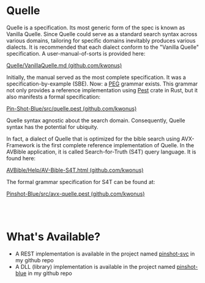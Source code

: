 # Quelle
Quelle is a specification. Its most generic form of the spec is known as Vanilla Quelle. Since Quelle could serve as a standard search syntax across various domains, tailoring for specific domains inevitably produces various dialects. It is recommended that each dialect conform to the "Vanilla Quelle" specification. A user-manual-of-sorts is provided here:

[Quelle/VanillaQuelle.md (github.com/kwonus)](https://github.com/kwonus/Quelle/blob/main/Vanilla-Quelle.md)

Initially, the manual served as the most complete specification. It was a specification-by-example (SBE). Now: a [PEG](https://bford.info/pub/lang/peg.pdf) grammar exists. This grammar not only provides a reference implementation using [Pest](https://pest.rs/) crate in Rust, but it also manifests a formal specification:

[Pin-Shot-Blue/src/quelle.pest (github.com/kwonus)](https://github.com/kwonus/Pin-Shot-Blue/blob/main/src/quelle.pest)

Quelle syntax agnostic about the search domain. Consequently, Quelle syntax has the potential for ubiquity.

In fact, a dialect of Quelle that is optimized for the bible search using AVX-Framework is the first complete reference implementation of Quelle. In the AVBible application, it is called Search-for-Truth (S4T) query language. It is found here:

[AVBible/Help/AV-Bible-S4T.html (github.com/kwonus)](https://github.com/kwonus/AVBible/blob/omega/Help/AV-Bible-S4T.html)

The formal grammar specification for S4T can be found at:

[Pinshot-Blue/src/avx-quelle.pest (github.com/kwonus)](https://github.com/kwonus/pinshot-blue/blob/main/src/avx-quelle.pest)





<br/></br>
# What's Available?
- A REST implementation is available in the project named [pinshot-svc](https://github.com/kwonus/pinshot-SVC) in my github repo
- A DLL (library) implementation is available in the project named [pinshot-blue](https://github.com/kwonus/pinshot-blue) in my github repo
